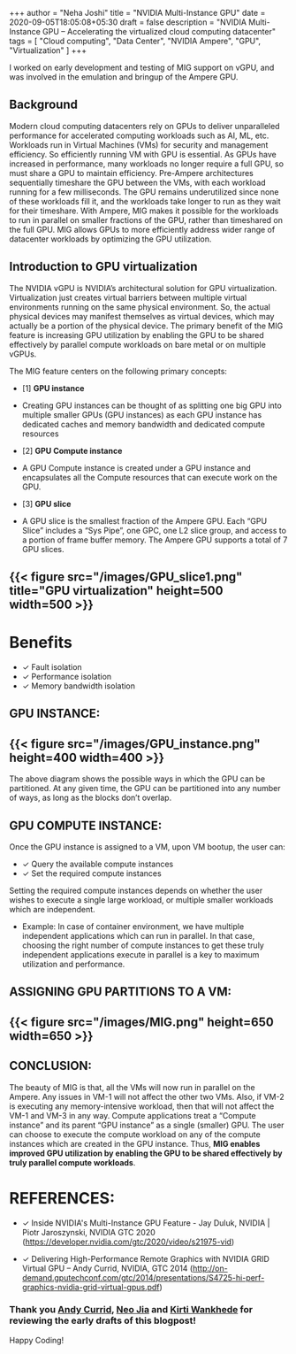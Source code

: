 +++
author = "Neha Joshi"
title = "NVIDIA Multi-Instance GPU"
date = 2020-09-05T18:05:08+05:30
draft = false
description = "NVIDIA Multi-Instance GPU – Accelerating the virtualized cloud computing datacenter"
tags = [
    "Cloud computing",
    "Data Center",
    "NVIDIA Ampere",
    "GPU",
    "Virtualization"
]
+++

I worked on early development and testing of MIG support on vGPU, and was involved in the emulation and bringup of the Ampere GPU.

## Background

Modern cloud computing datacenters rely on GPUs to deliver unparalleled performance for accelerated computing workloads such as AI, ML, etc. Workloads run in Virtual Machines (VMs) for security and management efficiency. So efficiently running VM with GPU is essential. As GPUs have increased in performance, many workloads no longer require a full GPU, so must share a GPU to maintain efficiency. Pre-Ampere architectures sequentially timeshare the GPU between the VMs, with each workload running for a few milliseconds. The GPU remains underutilized since none of these workloads fill it, and the workloads take longer to run as they wait for their timeshare. With Ampere, MIG makes it possible for the workloads to run in parallel on smaller fractions of the GPU, rather than timeshared on the full GPU.
MIG allows GPUs to more efficiently address wider range of datacenter workloads by optimizing the GPU utilization.

## Introduction to GPU virtualization

The NVIDIA vGPU is NVIDIA’s architectural solution for GPU virtualization. Virtualization just creates virtual barriers between multiple virtual environments running on the same physical environment. So, the actual physical devices may manifest themselves as virtual devices, which may actually be a portion of the physical device.
The primary benefit of the MIG feature is increasing GPU utilization by enabling the GPU to be shared effectively by parallel compute workloads on bare metal or on multiple vGPUs.

The MIG feature centers on the following primary concepts:

- [1] **GPU instance**

- Creating GPU instances can be thought of as splitting one big GPU into multiple smaller GPUs (GPU instances) as each GPU instance has dedicated caches and memory bandwidth and dedicated compute resources

- [2] **GPU Compute instance**

- A GPU Compute instance is created under a GPU instance and encapsulates all the Compute resources that can execute work on the GPU.

- [3] **GPU slice**

- A GPU slice is the smallest fraction of the Ampere GPU. Each “GPU Slice” includes a “Sys Pipe”, one GPC, one L2 slice group, and access to a portion of frame buffer memory. The Ampere GPU supports a total
of 7 GPU slices.


## {{< figure src="/images/GPU_slice1.png" title="GPU virtualization" height=500 width=500 >}}

# Benefits
- ✓ Fault isolation
- ✓ Performance isolation
- ✓ Memory bandwidth isolation

## GPU INSTANCE:
## {{< figure src="/images/GPU_instance.png" height=400 width=400 >}}

The above diagram shows the possible ways in which the GPU can be partitioned. At any given time, the GPU can be partitioned into any number of ways, as long as the blocks don’t overlap.

## GPU COMPUTE INSTANCE:
Once the GPU instance is assigned to a VM, upon VM bootup, the user can:
- ✓ Query the available compute instances
- ✓ Set the required compute instances

Setting the required compute instances depends on whether the user wishes to execute a single large workload, or multiple smaller workloads which are independent.
- Example: In case of container environment, we have multiple independent applications which can run in parallel. In that case, choosing the right number of compute instances to get these truly independent applications execute in parallel is a key to maximum utilization and performance.

## ASSIGNING GPU PARTITIONS TO A VM:
## {{< figure src="/images/MIG.png" height=650 width=650 >}}

## CONCLUSION:
The beauty of MIG is that, all the VMs will now run in parallel on the Ampere. Any issues in VM-1 will not affect the other two VMs. Also, if VM-2 is executing any memory-intensive workload, then that will not affect the VM-1 and VM-3 in any way.
Compute applications treat a “Compute instance” and its parent “GPU instance” as a single (smaller) GPU. The user can choose to execute the compute workload on any of the compute instances which are created in the GPU instance.
Thus, **MIG enables improved GPU utilization by enabling the GPU to be shared effectively by truly parallel compute workloads**.

# REFERENCES:
- ✓ Inside NVIDIA's Multi-Instance GPU Feature - Jay Duluk, NVIDIA | Piotr Jaroszynski, NVIDIA
GTC 2020 (https://developer.nvidia.com/gtc/2020/video/s21975-vid)

- ✓ Delivering High-Performance Remote Graphics with NVIDIA GRID Virtual GPU – Andy Currid, NVIDIA, GTC 2014 (http://on-demand.gputechconf.com/gtc/2014/presentations/S4725-hi-perf-graphics-nvidia-grid-virtual-gpus.pdf)

### Thank you [Andy Currid](https://www.linkedin.com/in/andycurrid/), [Neo Jia](https://www.linkedin.com/in/neojia/) and [Kirti Wankhede](https://www.linkedin.com/in/kirti-wankhede-87249520/) for reviewing the early drafts of this blogpost!

Happy Coding!